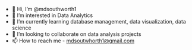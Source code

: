 - 👋 Hi, I’m @mdsouthworth1
- 👀 I’m interested in Data Analytics
- 🌱 I’m currently learning database management, data visualization, data science
- 💞️ I’m looking to collaborate on data analysis projects
- 📫 How to reach me - mdsoutwhorth1@gmail.com

<!---
mdsouthworth1/mdsouthworth1 is a ✨ special ✨ repository because its `README.md` (this file) appears on your GitHub profile.
You can click the Preview link to take a look at your changes.
--->
